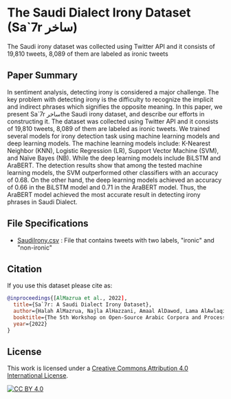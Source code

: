 
# The Saudi Dialect Irony Dataset (Sa`7r ساخر)
The Saudi irony dataset was collected using Twitter API and it consists of 19,810 tweets, 8,089 of them are labeled as ironic tweets

## Paper Summary
In sentiment analysis, detecting irony is considered a major challenge. The key problem with detecting irony is the difficulty to recognize the implicit and indirect phrases which signifies the opposite meaning. In this paper, we present Sa`7r  ساخرthe Saudi irony dataset, and describe our efforts in constructing it. The dataset was collected using Twitter API and it consists of 19,810 tweets, 8,089 of them are labeled as ironic tweets. We trained several models for irony detection task using machine learning models and deep learning models. The machine learning models include: K-Nearest Neighbor (KNN), Logistic Regression (LR), Support Vector Machine (SVM), and Naïve Bayes (NB). While the deep learning models include BiLSTM and AraBERT. The detection results show that among the tested machine learning models, the SVM outperformed other classifiers with an accuracy of 0.68. On the other hand, the deep learning models achieved an accuracy of 0.66 in the BiLSTM model and 0.71 in the AraBERT model. Thus, the AraBERT model achieved the most accurate result in detecting irony phrases in Saudi Dialect. 

## File Specifications

- [SaudiIrony.csv](https://github.com/iwan-rg/Saudi-Dialect-Irony-Dataset/blob/main/SaudiIrony.csv) : File that contains tweets with two labels, "ironic" and "non-ironic"

## Citation

If you use this dataset please cite as:

```bibtex
@inproceedings{[AlMazrua et al., 2022],
  title={Sa`7r: A Saudi Dialect Irony Dataset},
  author={Halah AlMazrua, Najla AlHazzani, Amaal AlDawod, Lama AlAwlaqi, Noura AlReshoudi, Hend Al-Khalifa and Luluh AlDhubayi},
  booktitle={The 5th Workshop on Open-Source Arabic Corpora and Processing Tools, LREC2022, Marseille, France},
  year={2022}
}
```
## License

This work is licensed under a
[Creative Commons Attribution 4.0 International License][cc-by].

[![CC BY 4.0][cc-by-image]][cc-by]

[cc-by]: http://creativecommons.org/licenses/by/4.0/
[cc-by-image]: https://i.creativecommons.org/l/by/4.0/88x31.png
[cc-by-shield]: https://img.shields.io/badge/License-CC%20BY%204.0-lightgrey.svg.
